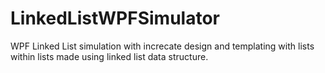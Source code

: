 # LinkedListWPFSimulator
WPF Linked List simulation with increcate design and templating with lists within lists made using linked list data structure.
